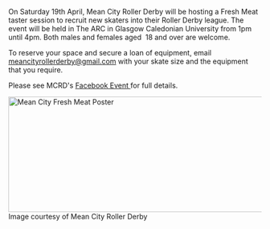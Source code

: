 <html><body><p>On Saturday 19th April, Mean City Roller Derby will be hosting a Fresh Meat taster session to recruit new skaters into their Roller Derby league. The event will be held in The ARC in Glasgow Caledonian University from 1pm until 4pm. Both males and females aged  18 and over are welcome.

To reserve your space and secure a loan of equipment, email <span class="_c24"><a href="mailto:meancityrollerderby@gmail.com">meancityrollerderby@gmail.com</a> </span>with your skate size and the equipment that you require.

Please see MCRD's <a title="Mean City Facebook Event" href="https://www.facebook.com/events/1437233266520284/" target="_blank">Facebook Event </a>for full details.

<a href="http://scottishrollerderbyblog.com/2014/04/10151975_438763326260093_6305273651417002059_n.jpg"><img class="size-full wp-image-3385" src="http://scottishrollerderbyblog.com/2014/04/10151975_438763326260093_6305273651417002059_n.jpg" alt="Mean City Fresh Meat Poster" width="614" height="230"></a> Image courtesy of Mean City Roller Derby

 </p></body></html>
